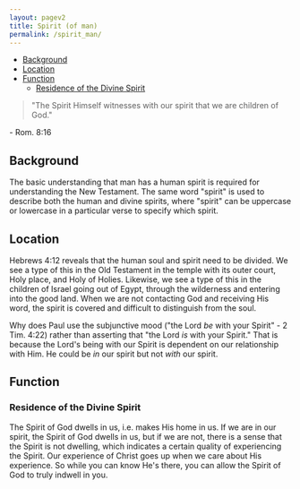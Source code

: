 ```yaml
---
layout: pagev2
title: Spirit (of man)
permalink: /spirit_man/
---
```

- [Background](#background)
- [Location](#location)
- [Function](#function)
  - [Residence of the Divine Spirit](#residence-of-the-divine-spirit)

>"The Spirit Himself witnesses with our spirit that we are children of God."

\- Rom. 8:16

## Background

The basic understanding that man has a human spirit is required for understanding the New Testament. The same word "spirit" is used to describe both the human and divine spirits, where "spirit" can be uppercase or lowercase in a particular verse to specify which spirit.

## Location

Hebrews 4:12 reveals that the human soul and spirit need to be divided. We see a type of this in the Old Testament in the temple with its outer court, Holy place, and Holy of Holies. Likewise, we see a type of this in the children of Israel going out of Egypt, through the wilderness and entering into the good land. When we are not contacting God and receiving His word, the spirit is covered and difficult to distinguish from the soul. 

Why does Paul use the subjunctive mood ("the Lord *be* with your Spirit" - 2 Tim. 4:22) rather than asserting that "the Lord *is* with your Spirit." That is because the Lord's being with our Spirit is dependent on our relationship with Him. He could be *in* our spirit but not *with* our spirit. 

## Function

### Residence of the Divine Spirit

The Spirit of God dwells in us, i.e. makes His home in us. If we are in our spirit, the Spirit of God dwells in us, but if we are not, there is a sense that the Spirit is not dwelling, which indicates a certain quality of experiencing the Spirit. Our experience of Christ goes up when we care about His experience. So while you can know He's there, you can allow the Spirit of God to truly indwell in you.



